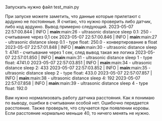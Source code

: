 Запускать нужно файл test_main.py

При запуске можете заметить, что данные которые прилетают с ардуино не постоянные. Я считаю, что нужно проверить либо датчик, либо код ардуино. 
Вывод примерно следующий. 
2023-05-07 22:57:00.844 | INFO     | __main__:main:26 - ultrasonic distance sleep 0.1: 250      - считывание через 0,1 сек
2023-05-07 22:57:00.846 | INFO     | __main__:main:27 - ultrasonic distance sleep 0.1 - type float: 250.0 - конвертирование в float
2023-05-07 22:57:01.848 | INFO     | __main__:main:30 - ultrasonic distance sleep 1: 4741       - считывание через 1 сек, след вывод такая же логика
2023-05-07 22:57:01.850 | INFO     | __main__:main:31 - ultrasonic distance sleep 1 - type float: 4741.0
2023-05-07 22:57:03.851 | INFO     | __main__:main:34 - ultrasonic distance sleep 2: 433
2023-05-07 22:57:03.852 | INFO     | __main__:main:35 - ultrasonic distance sleep 2 - type float: 433.0
2023-05-07 22:57:07.857 | INFO     | __main__:main:38 - ultrasonic distance sleep 4: 192
2023-05-07 22:57:07.858 | INFO     | __main__:main:39 - ultrasonic distance sleep 4 - type float: 192.0


Вам нужно нормализовать работу датчика расстояния. Как я понимаю по выводу, ошибки в считывании особой нет. Ошибочно передается расстояние. 
Также проверьте, что случается при появлении коровы. Если расстояние нормально меньше 40, то ничего менять не нужно. 